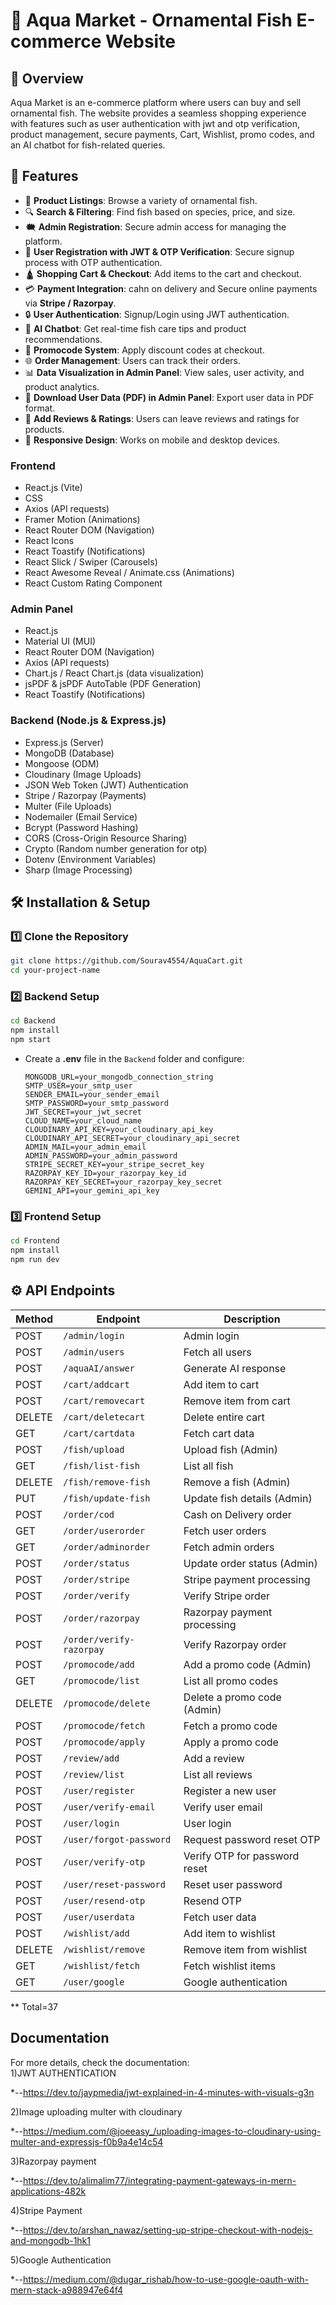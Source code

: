 # 🐠 Aqua Market - Ornamental Fish E-commerce Website  

## 📌 Overview  
Aqua Market is an e-commerce platform where users can buy and sell ornamental fish. The website provides a seamless shopping experience with features such as user authentication with jwt and otp verification,
product management, secure payments, Cart, Wishlist, promo codes, and an AI chatbot for fish-related queries.


## 🚀 Features  
- 🛒 **Product Listings**: Browse a variety of ornamental fish.  
- 🔍 **Search & Filtering**: Find fish based on species, price, and size.  
- 🗮 **Admin Registration**: Secure admin access for managing the platform.  
- 🏢 **User Registration with JWT & OTP Verification**: Secure signup process with OTP authentication.  
- 🛕 **Shopping Cart & Checkout**: Add items to the cart and checkout.  
- 💳 **Payment Integration**: cahn on delivery and Secure online payments via **Stripe / Razorpay**.  
- 🔒 **User Authentication**: Signup/Login using JWT authentication.  
- 🤖 **AI Chatbot**: Get real-time fish care tips and product recommendations.  
- 🏰 **Promocode System**: Apply discount codes at checkout.  
- 🌐 **Order Management**: Users can track their orders.  
- 📊 **Data Visualization in Admin Panel**: View sales, user activity, and product analytics.  
- 📄 **Download User Data (PDF) in Admin Panel**: Export user data in PDF format.  
- 📝 **Add Reviews & Ratings**: Users can leave reviews and ratings for products.  
- 📱 **Responsive Design**: Works on mobile and desktop devices.  


### **Frontend**  
- React.js (Vite)   
- CSS 
- Axios (API requests)  
- Framer Motion (Animations)  
- React Router DOM (Navigation)  
- React Icons  
- React Toastify (Notifications)  
- React Slick / Swiper (Carousels)  
- React Awesome Reveal / Animate.css (Animations)  
- React Custom Rating Component  

### **Admin Panel**  
- React.js  
- Material UI (MUI)  
- React Router DOM (Navigation)  
- Axios (API requests)  
- Chart.js / React Chart.js (data visualization)
- jsPDF & jsPDF AutoTable (PDF Generation)  
- React Toastify (Notifications)  

### **Backend (Node.js & Express.js)**  
- Express.js (Server)  
- MongoDB (Database)  
- Mongoose (ODM)  
- Cloudinary (Image Uploads)  
- JSON Web Token (JWT) Authentication  
- Stripe / Razorpay (Payments)  
- Multer (File Uploads)  
- Nodemailer (Email Service)  
- Bcrypt (Password Hashing)  
- CORS (Cross-Origin Resource Sharing)  
- Crypto (Random number generation for otp)  
- Dotenv (Environment Variables)  
- Sharp (Image Processing)  

## 🛠 Installation & Setup  

### **1️⃣ Clone the Repository**  
```bash
git clone https://github.com/Sourav4554/AquaCart.git
cd your-project-name
```

### **2️⃣ Backend Setup**  
```bash
cd Backend
npm install
npm start
```
- Create a **.env** file in the `Backend` folder and configure:
  ```env
  MONGODB_URL=your_mongodb_connection_string
  SMTP_USER=your_smtp_user
  SENDER_EMAIL=your_sender_email
  SMTP_PASSWORD=your_smtp_password
  JWT_SECRET=your_jwt_secret
  CLOUD_NAME=your_cloud_name
  CLOUDINARY_API_KEY=your_cloudinary_api_key
  CLOUDINARY_API_SECRET=your_cloudinary_api_secret
  ADMIN_MAIL=your_admin_email
  ADMIN_PASSWORD=your_admin_password
  STRIPE_SECRET_KEY=your_stripe_secret_key
  RAZORPAY_KEY_ID=your_razorpay_key_id
  RAZORPAY_KEY_SECRET=your_razorpay_key_secret
  GEMINI_API=your_gemini_api_key
  ```

### **3️⃣ Frontend Setup**  
```bash
cd Frontend
npm install
npm run dev
```


## ⚙️ API Endpoints  

| Method | Endpoint                    | Description                         |
|--------|-----------------------------|-------------------------------------|
| POST   | `/admin/login`              | Admin login                        |
| POST   | `/admin/users`              | Fetch all users                    |
| POST   | `/aquaAI/answer`            | Generate AI response               |
| POST   | `/cart/addcart`             | Add item to cart                   |
| POST   | `/cart/removecart`          | Remove item from cart              |
| DELETE | `/cart/deletecart`          | Delete entire cart                 |
| GET    | `/cart/cartdata`            | Fetch cart data                    |
| POST   | `/fish/upload`              | Upload fish (Admin)                |
| GET    | `/fish/list-fish`           | List all fish                      |
| DELETE | `/fish/remove-fish`         | Remove a fish (Admin)              |
| PUT    | `/fish/update-fish`         | Update fish details (Admin)        |
| POST   | `/order/cod`                | Cash on Delivery order             |
| GET    | `/order/userorder`          | Fetch user orders                  |
| GET    | `/order/adminorder`         | Fetch admin orders                 |
| POST   | `/order/status`             | Update order status (Admin)        |
| POST   | `/order/stripe`             | Stripe payment processing          |
| POST   | `/order/verify`             | Verify Stripe order                |
| POST   | `/order/razorpay`           | Razorpay payment processing        |
| POST   | `/order/verify-razorpay`    | Verify Razorpay order              |
| POST   | `/promocode/add`            | Add a promo code (Admin)           |
| GET    | `/promocode/list`           | List all promo codes               |
| DELETE | `/promocode/delete`         | Delete a promo code (Admin)        |
| POST   | `/promocode/fetch`          | Fetch a promo code                 |
| POST   | `/promocode/apply`          | Apply a promo code                 |
| POST   | `/review/add`               | Add a review                       |
| POST   | `/review/list`              | List all reviews                   |
| POST   | `/user/register`            | Register a new user                |
| POST   | `/user/verify-email`        | Verify user email                  |
| POST   | `/user/login`               | User login                         |
| POST   | `/user/forgot-password`     | Request password reset OTP         |
| POST   | `/user/verify-otp`          | Verify OTP for password reset      |
| POST   | `/user/reset-password`      | Reset user password                |
| POST   | `/user/resend-otp`          | Resend OTP                         |
| POST   | `/user/userdata`            | Fetch user data                    |
| POST   | `/wishlist/add`             | Add item to wishlist               |
| DELETE | `/wishlist/remove`          | Remove item from wishlist          |
| GET    | `/wishlist/fetch`           | Fetch wishlist items               |
| GET    | `/user/google`              | Google authentication              |

** Total=37

 ## Documentation  
For more details, check the documentation:  
1)JWT AUTHENTICATION

*--https://dev.to/jaypmedia/jwt-explained-in-4-minutes-with-visuals-g3n

2)Image uploading multer with cloudinary

*--https://medium.com/@joeeasy_/uploading-images-to-cloudinary-using-multer-and-expressjs-f0b9a4e14c54

3)Razorpay payment

*--https://dev.to/alimalim77/integrating-payment-gateways-in-mern-applications-482k

4)Stripe Payment 

*--https://dev.to/arshan_nawaz/setting-up-stripe-checkout-with-nodejs-and-mongodb-1hk1

5)Google Authentication

*--https://medium.com/@dugar_rishab/how-to-use-google-oauth-with-mern-stack-a988947e64f4






